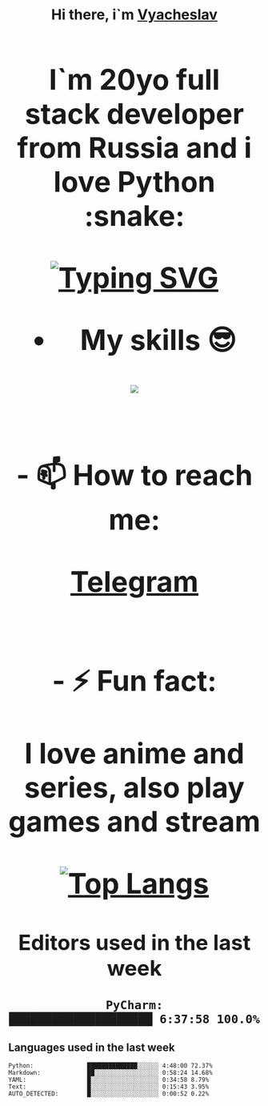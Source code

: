<h1 align='center'>Hi there, i`m <a href='t.me/syavabrazzzers'>Vyacheslav<a/> <h1/>

<p>I`m 20yo full stack developer from Russia and i love Python :snake: <p/>

<a href="https://git.io/typing-svg"><img src="https://readme-typing-svg.herokuapp.com?font=Fira+Code&duration=3000&pause=1000&multiline=true&width=750&height=60&lines=I+am+an+information+security+specialist;+studying+at+the+Belgorod+State+National+Research+University" alt="Typing SVG" /></a>
<br>
- My skills :sunglasses:
<p align="center">
    <img src="https://skillicons.dev/icons?i=git,docker,linux,postgres,mysql,python,django,fastapi,javascript,typescript,react,next,tailwind" />
<p/>

<br>
- 📫 How to reach me: 
<p>
<a href='t.me/syavabrazzzers'>Telegram<a/>
<p/>
<br>
- ⚡ Fun fact: <p>I love anime and series, also play games and stream<p/>



[![Top Langs](https://github-readme-stats.vercel.app/api/top-langs/?username=syavabrazzzers&layout=compact)](https://github.com/syavabrazzzers/github-readme-stats)

<!--START_SECTION:waka-->
## Editors used in the last week
``` text
PyCharm:              ████████████████████ 6:37:58 100.0%
```
## Languages used in the last week
``` text
Python:               ██████████████░░░░░░ 4:48:00 72.37%
Markdown:             ██░░░░░░░░░░░░░░░░░░ 0:58:24 14.68%
YAML:                 █░░░░░░░░░░░░░░░░░░░ 0:34:58 8.79%
Text:                 █░░░░░░░░░░░░░░░░░░░ 0:15:43 3.95%
AUTO_DETECTED:        █░░░░░░░░░░░░░░░░░░░ 0:00:52 0.22%
```

<!--END_SECTION:waka-->

